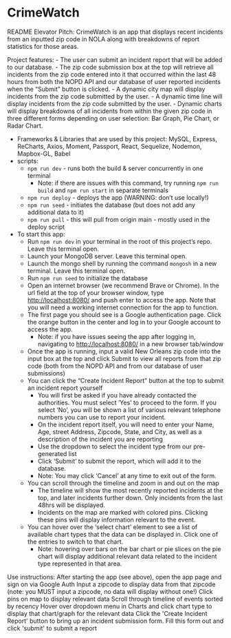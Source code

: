 # CrimeWatch
README 
Elevator Pitch:
    CrimeWatch is an app that displays recent incidents from an inputted zip code in NOLA along with breakdowns of report statistics for those areas.

Project features:
    - The user can submit an incident report that will be added to our database.
    - The zip code submission box at the top will retrieve all incidents from the zip code entered into it that occurred within the last 48 hours from both the NOPD API and our database of user reported incidents when the “Submit” button is clicked.
    - A dynamic city map will display incidents from the zip code submitted by the user.
    - A dynamic time line will display incidents from the zip code submitted by the user.
    - Dynamic charts will display breakdowns of all incidents from within the given zip code in three different forms depending on user selection: Bar Graph, Pie Chart, or Radar Chart.
- Frameworks & Libraries that are used by this project: MySQL, Express, ReCharts, Axios, Moment, Passport, React, Sequelize, Nodemon, Mapbox-GL, Babel
- scripts:
    - `npm run dev` - runs both the build & server concurrently in one terminal
        - Note: if there are issues with this command, try running `npm run build` and `npm run start` in separate terminals
    - `npm run deploy`  - deploys the app (WARNING: don’t use locally!)
    - `npm run seed` - initiates the database (but does not add any additional data to it)
    - `npm run pull` - this will pull from origin main - mostly used in the deploy script
- To start this app:
    - Run `npm run dev` in your terminal in the root of this project’s repo. Leave this terminal open.
    - Launch your MongoDB server. Leave this terminal open.
    - Launch the mongo shell by running the command `mongosh` in a new terminal. Leave this terminal open.
    - Run `npm run seed` to initialize the database
    - Open an internet browser (we recommend Brave or Chrome). In the url field at the top of your browser window, type [http://localhost:8080/](http://localhost:8080/) and push enter to access the app. Note that you will need a working internet connection for the app to function.
    - The first page you should see is a Google authentication page. Click the orange button in the center and log in to your Google account to access the app.
        - Note: if you have issues seeing the app after logging in, navigating to [http://localhost:8080/](http://localhost:8080/) in a new browser tab/window
    - Once the app is running, input a valid New Orleans zip code into the input box at the top and click Submit to view all reports from that zip code (both from the NOPD API and from our database of user submissions)
    - You can click the “Create Incident Report” button at the top to submit an incident report yourself
        - You will first be asked if you have already contacted the authorities. You must select ‘Yes’ to proceed to the form. If you select ‘No’, you will be shown a list of various relevant telephone numbers you can use to report your incident.
        - On the incident report itself, you will need to enter your Name, Age, street Address, Zipcode, State, and City, as well as a description of the incident you are reporting
        - Use the dropdown to select the incident type from our pre-generated list
        - Click ‘Submit’ to submit the report, which will add it to the database.
        - Note: You may click ‘Cancel’ at any time to exit out of the form.
    - You can scroll through the timeline and zoom in and out on the map
        - The timeline will show the most recently reported incidents at the top, and later incidents further down. Only incidents from the last 48hrs will be displayed.
        - Incidents on the map are marked with colored pins. Clicking these pins will display information relevant to the event.
    - You can hover over the ‘select chart’ element to see a list of available chart types that the data can be displayed in. Click one of the entries to switch to that chart.
        - Note: hovering over bars on the bar chart or pie slices on the pie chart will display additional relevant data related to the incident type represented in that area.

Use instructions:
    After starting the app (see above), open the app page and sign on via Google Auth
    Input a zipcode to display data from that zipcode (note: you MUST input a zipcode, no data will display without one!)
    Click pins on map to display relevant data
    Scroll through timeline of events sorted by recency
    Hover over dropdown menu in Charts and click chart type to display that chart/graph for the relevant data
    Click the 'Create Incident Report' button to bring up an incident submission form. Fill this form out and click 'submit' to submit a report
